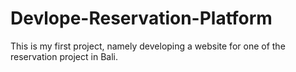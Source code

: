 # Devlope-Reservation-Platform
This is my first project, namely developing a website for one of the reservation project in Bali.
